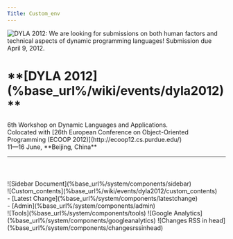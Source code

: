 ```yaml
---
Title: Custom_env
---
```


<div class="container">
    <img class="logo" title="DYLA 2012: We are looking for submissions on both human factors and technical aspects of dynamic programming languages! Submission due April 9, 2012." src="http://scg.unibe.ch/files/b7/2qmu16x2vmrjbqpnj90aqg71pf64f2/dyla2012-web.png"/>
    <div class="header column span-24 last">
    <h1 class="heading">**[DYLA 2012](%base_url%/wiki/events/dyla2012)**</h1>
    <p> 6th Workshop on Dynamic Languages and Applications.
    <br/> Colocated with [26th European Conference on Object-Oriented Programming (ECOOP 2012)](http://ecoop12.cs.purdue.edu/)
    <br/>11&mdash;16 June, **Beijing, China**
    </p>
    <hr/>
  </div>  
  <div class="column span-24 last mainbody">
    <h1 class="heading"></h1>
    <div class="sidebar column span-6 prepend-2 last">![Sidebar Document](%base_url%/system/components/sidebar)</div>
    <div class="contents column span-16">![Custom_contents](%base_url%/wiki/events/dyla2012/custom_contents)</div>
  </div>
  <div class="footnote">- [Latest Change](%base_url%/system/components/latestchange)</div>
  - [Admin](%base_url%/system/components/admin)
</div>
<div class="hidden">
![Tools](%base_url%/system/components/tools)
![Google Analytics](%base_url%/system/components/googleanalytics)
![Changes RSS in head](%base_url%/system/components/changesrssinhead)
</div>
